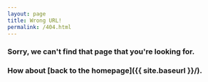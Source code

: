 ```yaml
---
layout: page
title: Wrong URL! 
permalink: /404.html
---
```


### Sorry, we can't find that page that you're looking for.        
### How about [back to the homepage]({{ site.baseurl }}/).         

